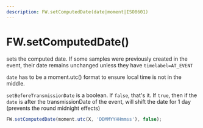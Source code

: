 ```yaml
---
description: FW.setComputedDate(date|moment|ISO8601)
---
```


# FW.setComputedDate\(\)

sets the computed date. If some samples were previously created in the event, their date remains unchanged unless they have `timelabel=AT_EVENT`

`date` has to be a moment.utc\(\) format to ensure local time is not in the middle.

`setBeforeTransmissionDate` is a boolean. If `false`, that's it. If `true`, then if the `date` is after the transmissionDate of the event, will shift the date for 1 day \(prevents the round midnight effects\)

```javascript
FW.setComputedDate(moment.utc(X, 'DDMMYYHHmmss'), false);
```

